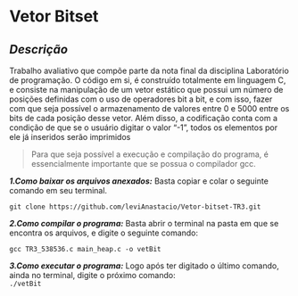 # Vetor Bitset

## *Descrição*
  Trabalho avaliativo que compõe parte da nota final da disciplina Laboratório de programação.
  O código em si, é construído totalmente em linguagem C, e consiste na manipulação de um vetor estático que possui um número de posições definidas com o uso de operadores bit a bit, e com isso, fazer com que seja possível o armazenamento de valores entre 0 e 5000 entre os bits de cada posição desse vetor. Além disso, a codificação conta com a condição de que se o usuário digitar o valor “-1”, todos os elementos por ele já inseridos serão imprimidos
  
  >Para que seja possível a execução e compilação do programa, é essencialmente importante que se
  possua o compilador gcc.
  
  ***1.Como baixar os arquivos anexados:***
     Basta copiar e colar o seguinte comando em seu terminal.
  ```
  git clone https://github.com/leviAnastacio/Vetor-bitset-TR3.git
  ```
***2.Como compilar o programa:*** 
  Basta abrir o terminal na pasta em que se encontra os arquivos, e digite o seguinte comando:
  ```
  gcc TR3_538536.c main_heap.c -o vetBit
  ```
  ***3.Como executar o programa:***
    Logo após ter digitado o último comando, ainda no terminal, digite o próximo comando:  
    ```
    ./vetBit   
    ```
